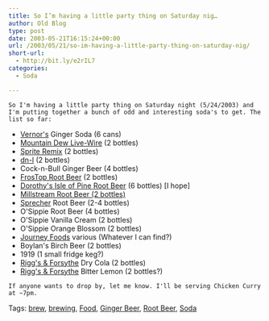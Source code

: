 ```yaml
---
title: So I’m having a little party thing on Saturday nig…
author: Old Blog
type: post
date: 2003-05-21T16:15:24+00:00
url: /2003/05/21/so-im-having-a-little-party-thing-on-saturday-nig/
short-url:
  - http://bit.ly/e2rIL7
categories:
  - Soda

---
```

<div class='microid-http+http:sha1:df5220f7576d53699e23ab9922162fa5cc08d514'>
  
    So I'm having a little party thing on Saturday night (5/24/2003) and I'm putting together a bunch of odd and interesting soda's to get. The list so far:
  
  
  <ul>
    <li>
      <a href="http://www.dpsu.com/vernors.html">Vernor's</a> Ginger Soda (6 cans)
    </li>
    <li>
      <a href="http://www.mountaindew.com/livewire">Mountain Dew Live-Wire</a> (2 bottles)
    </li>
    <li>
      <a href="http://www.spriteremix.com/">Sprite Remix</a> (2 bottles)
    </li>
    <li>
      <a href="http://www.dnl-flipit.com">dn-l</a> (2 bottles)
    </li>
    <li>
      Cock-n-Bull Ginger Beer (4 bottles)
    </li>
    <li>
      <a href="http://www.frostop.com/text/welcome.html">FrosTop Root Beer</a> (2 bottles)
    </li>
    <li>
      <a href="http://www.pagebrewing.com/products/jp-rootbeer.html">Dorothy's Isle of Pine Root Beer</a> (6 bottles) [I hope]
    </li>
    <li>
      <a href="http://www.millstreambrewing.com/">Millstream Root Beer (2 bottles)</a>
    </li>
    <li>
      <a href="http://www.sprecherbrewery.com/">Sprecher</a> Root Beer (2-4 bottles)
    </li>
    <li>
      O'Sippie Root Beer (4 bottles)
    </li>
    <li>
      O'Sippie Vanilla Cream (2 bottles)
    </li>
    <li>
      O'Sippie Orange Blossom (2 bottles)
    </li>
    <li>
      <a href="http://www.journeyfood.com/">Journey Foods</a> various (Whatever I can find?)
    </li>
    <li>
      Boylan's Birch Beer (2 bottles)
    </li>
    <li>
      1919 (1 small fridge keg?)
    </li>
    <li>
      <a href="http://www.riggsforsythe.com/">Rigg's & Forsythe</a> Dry Cola (2 bottles)
    </li>
    <li>
      <a href="http://www.riggsforsythe.com/">Rigg's & Forsythe</a> Bitter Lemon (2 bottles?)
    </li>
  </ul>
  
  
    If anyone wants to drop by, let me know. I'll be serving Chicken Curry at ~7pm.
  
</div>

<div class="st-post-tags">
  Tags: <a href="http://www.cavort.org/tag/brew/" title="brew" rel="tag">brew</a>, <a href="http://www.cavort.org/tag/brewing/" title="brewing" rel="tag">brewing</a>, <a href="http://www.cavort.org/tag/food/" title="Food" rel="tag">Food</a>, <a href="http://www.cavort.org/tag/ginger-beer/" title="Ginger Beer" rel="tag">Ginger Beer</a>, <a href="http://www.cavort.org/tag/root-beer/" title="Root Beer" rel="tag">Root Beer</a>, <a href="http://www.cavort.org/tag/soda/" title="Soda" rel="tag">Soda</a><br />
</div>